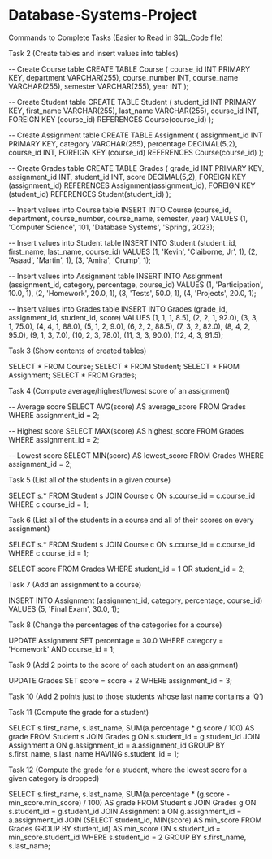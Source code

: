 # Database-Systems-Project

Commands to Complete Tasks (Easier to Read in SQL_Code file)

Task 2 (Create tables and insert values into tables)

-- Create Course table
CREATE TABLE Course (
  course_id INT PRIMARY KEY,
  department VARCHAR(255),
  course_number INT,
  course_name VARCHAR(255),
  semester VARCHAR(255),
  year INT
);

-- Create Student table
CREATE TABLE Student (
  student_id INT PRIMARY KEY,
  first_name VARCHAR(255),
  last_name VARCHAR(255),
  course_id INT,
  FOREIGN KEY (course_id) REFERENCES Course(course_id)
);

-- Create Assignment table
CREATE TABLE Assignment (
  assignment_id INT PRIMARY KEY,
  category VARCHAR(255),
  percentage DECIMAL(5,2),
  course_id INT,
  FOREIGN KEY (course_id) REFERENCES Course(course_id)
);

-- Create Grades table
CREATE TABLE Grades (
  grade_id INT PRIMARY KEY,
  assignment_id INT,
  student_id INT,
  score DECIMAL(5,2),
  FOREIGN KEY (assignment_id) REFERENCES Assignment(assignment_id),
  FOREIGN KEY (student_id) REFERENCES Student(student_id)
);

-- Insert values into Course table
INSERT INTO Course (course_id, department, course_number, course_name, semester, year)
VALUES (1, 'Computer Science', 101, 'Database Systems', 'Spring', 2023);

-- Insert values into Student table
INSERT INTO Student (student_id, first_name, last_name, course_id)
VALUES (1, 'Kevin', 'Claiborne, Jr', 1),
       (2, 'Asaad', 'Martin', 1),
       (3, 'Amira', 'Crump', 1);

-- Insert values into Assignment table
INSERT INTO Assignment (assignment_id, category, percentage, course_id)
VALUES (1, 'Participation', 10.0, 1),
       (2, 'Homework', 20.0, 1),
       (3, 'Tests', 50.0, 1),
       (4, 'Projects', 20.0, 1);

-- Insert values into Grades table
INSERT INTO Grades (grade_id, assignment_id, student_id, score)
VALUES (1, 1, 1, 8.5),
       (2, 2, 1, 92.0),
       (3, 3, 1, 75.0),
       (4, 4, 1, 88.0),
       (5, 1, 2, 9.0),
       (6, 2, 2, 88.5),
       (7, 3, 2, 82.0),
       (8, 4, 2, 95.0),
       (9, 1, 3, 7.0),
       (10, 2, 3, 78.0),
       (11, 3, 3, 90.0),
       (12, 4, 3, 91.5);
       
       
       
Task 3 (Show contents of created tables)

SELECT * FROM Course;
SELECT * FROM Student;
SELECT * FROM Assignment;
SELECT * FROM Grades;



Task 4 (Compute average/highest/lowest score of an assignment)

-- Average score
SELECT AVG(score) AS average_score
FROM Grades
WHERE assignment_id = 2;

-- Highest score
SELECT MAX(score) AS highest_score
FROM Grades
WHERE assignment_id = 2;

-- Lowest score
SELECT MIN(score) AS lowest_score
FROM Grades
WHERE assignment_id = 2;



Task 5 (List all of the students in a given course)

SELECT s.* FROM Student s
JOIN Course c ON s.course_id = c.course_id
WHERE c.course_id = 1;



Task 6 (List all of the students in a course and all of their scores on every assignment)

SELECT s.* FROM Student s
JOIN Course c ON s.course_id = c.course_id
WHERE c.course_id = 1;

SELECT score FROM Grades
WHERE student_id = 1 OR student_id = 2;



Task 7 (Add an assignment to a course)

INSERT INTO Assignment (assignment_id, category, percentage, course_id)
VALUES (5, 'Final Exam', 30.0, 1);



Task 8 (Change the percentages of the categories for a course)

UPDATE Assignment
SET percentage = 30.0
WHERE category = 'Homework' AND course_id = 1;



Task 9 (Add 2 points to the score of each student on an assignment)

UPDATE Grades
SET score = score + 2
WHERE assignment_id = 3;



Task 10 (Add 2 points just to those students whose last name contains a ‘Q’)


Task 11 (Compute the grade for a student)

SELECT s.first_name, s.last_name, SUM(a.percentage * g.score / 100) AS grade
FROM Student s
JOIN Grades g ON s.student_id = g.student_id
JOIN Assignment a ON g.assignment_id = a.assignment_id
GROUP BY s.first_name, s.last_name
HAVING s.student_id = 1;


Task 12 (Compute the grade for a student, where the lowest score for a given category is dropped)

SELECT s.first_name, s.last_name, SUM(a.percentage * (g.score - min_score.min_score) / 100) AS grade
FROM Student s
JOIN Grades g ON s.student_id = g.student_id
JOIN Assignment a ON g.assignment_id = a.assignment_id
JOIN (SELECT student_id, MIN(score) AS min_score FROM Grades GROUP BY student_id) AS min_score ON s.student_id = min_score.student_id
WHERE s.student_id = 2
GROUP BY s.first_name, s.last_name;

